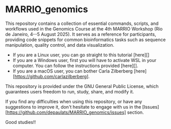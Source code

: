 # MARRIO_genomics
This repository contains a collection of essential commands, scripts, and workflows used in the Genomics Course at the 4th MARRIO Workshop (Rio de Janeiro, 4--5 August 2025). It serves as a reference for participants, providing code snippets for common bioinformatics tasks such as sequence manipulation, quality control, and data visualization.

- If you are a Linux user, you can go straight to this tutorial [here][]
- If you are a Windows user, first you will have to activate WSL in your computer. You can follow the instructions provided [here][].
- If you are a macOS user, you can bother Carla Zilberberg [here][https://github.com/carlazilberberg].

This repository is provided under the GNU General Public License, which guarantees users freedom to run, study, share, and modify it.

If you find any difficulties when using this repository, or have any suggestions to improve it, don't hesitate to engage with us in the [Issues][https://github.com/depaulats/MARRIO_genomics/issues] section.

Good studies!!
